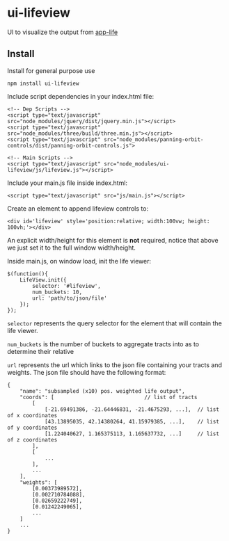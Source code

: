 # ui-lifeview

UI to visualize the output from [app-life](https://github.com/brain-life/app-life)

## Install

Install for general purpose use

```
npm install ui-lifeview
```

Include script dependencies in your index.html file:

```
<!-- Dep Scripts -->
<script type="text/javascript" src="node_modules/jquery/dist/jquery.min.js"></script>
<script type="text/javascript" src="node_modules/three/build/three.min.js"></script>
<script type="text/javascript" src="node_modules/panning-orbit-controls/dist/panning-orbit-controls.js">

<!-- Main Scripts -->
<script type="text/javascript" src="node_modules/ui-lifeview/js/lifeview.js"></script>
```

Include your main.js file inside index.html:

`<script type="text/javascript" src="js/main.js"></script>`

Create an element to append lifeview controls to:

`<div id='lifeview' style='position:relative; width:100vw; height: 100vh;'></div>`

An explicit width/height for this element is **not** required, notice that above we just set it to the full window width/height.

Inside main.js, on window load, init the life viewer:

```
$(function(){
    LifeView.init({
        selector: '#lifeview',
        num_buckets: 10,
        url: 'path/to/json/file'
    });
});
```

`selector` represents the query selector for the element that will contain the life viewer.

`num_buckets` is the number of buckets to aggregate tracts into as to determine their relative 

`url` represents the url which links to the json file containing your tracts and weights. The json file should have the following format:

```
{
    "name": "subsampled (x10) pos. weighted life output",
    "coords": [                             // list of tracts
        [
            [-21.69491386, -21.64446831, -21.4675293, ...],  // list of x coordinates
            [43.13895035, 42.14380264, 41.15979385, ...],    // list of y coordinates
            [1.224040627, 1.165375113, 1.165637732, ...]     // list of z coordinates
        ],
        [
            ...
        ],
        ...
    ],
    "weights": [
        [0.00373989572],
		[0.002710784088],
        [0.02659222749],
		[0.01242249065],
        ...
    ]
    ...
}
```
